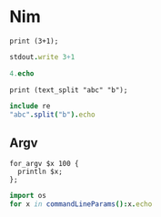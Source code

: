 # Nim

```polygolf
print (3+1);
```

```nim nogolf
stdout.write 3+1
```

```nim bytes
4.echo
```

```polygolf
print (text_split "abc" "b");
```

```nim
include re
"abc".split("b").echo
```

## Argv

```polygolf
for_argv $x 100 {
  println $x;
};
```

```nim
import os
for x in commandLineParams():x.echo
```
